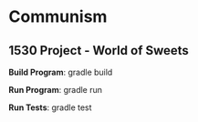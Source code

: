 # Communism
## 1530 Project - World of Sweets

**Build Program**: 	gradle build

**Run Program**: 	gradle run

**Run Tests**: 		gradle test
